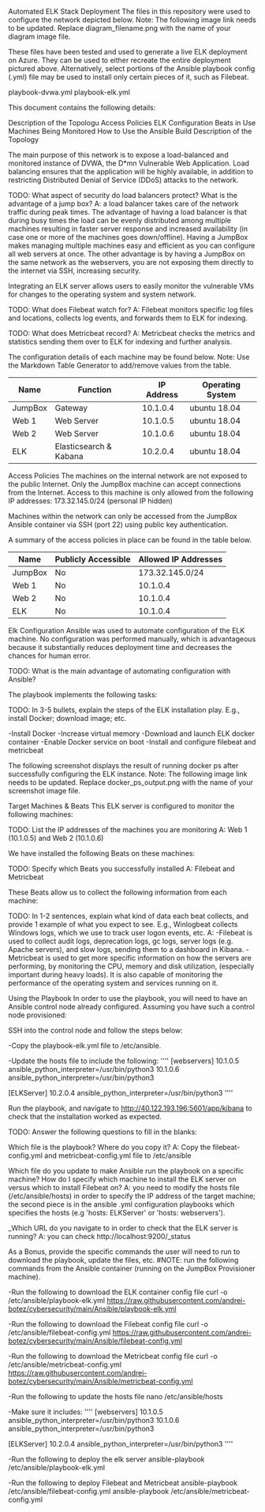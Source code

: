 Automated ELK Stack Deployment
The files in this repository were used to configure the network depicted below.
Note: The following image link needs to be updated. Replace diagram_filename.png with the name of your diagram image file.

These files have been tested and used to generate a live ELK deployment on Azure. They can be used to either recreate the entire deployment pictured above. Alternatively, select portions of the Ansible playbook config (.yml) file may be used to install only certain pieces of it, such as Filebeat.

playbook-dvwa.yml
playbook-elk.yml

This document contains the following details:

Description of the Topologu
Access Policies
ELK Configuration
Beats in Use
Machines Being Monitored
How to Use the Ansible Build
Description of the Topology

The main purpose of this network is to expose a load-balanced and monitored instance of DVWA, the D*mn Vulnerable Web Application.
Load balancing ensures that the application will be highly available, in addition to restricting Distributed Denial of Service (DDoS) attacks to the network.

TODO: What aspect of security do load balancers protect? What is the advantage of a jump box?
A: a load balancer takes care of the network traffic during peak times. The advantage of having a load balancer is that during busy times the load can be evenly distributed among multiple machines resulting in faster server response and increased availability (in case one or more of the machines goes down/offline). Having a JumpBox makes managing multiple machines easy and efficient as you can configure all web servers at once. The other advantage is by having a JumpBox on the same network as the webservers, you are not exposing them directly to the internet via SSH, increasing security.

Integrating an ELK server allows users to easily monitor the vulnerable VMs for changes to the operating system and system network.

TODO: What does Filebeat watch for?
A: Filebeat monitors specific log files and locations, collects log events, and forwards them to ELK for indexing.

TODO: What does Metricbeat record?
A: Metricbeat checks the metrics and statistics sending them over to ELK for indexing and further analysis.

The configuration details of each machine may be found below.
Note: Use the Markdown Table Generator to add/remove values from the table.

| Name    | Function               | IP Address | Operating System |
|---------|------------------------|------------|------------------|
| JumpBox | Gateway                | 10.1.0.4   | ubuntu 18.04     |
| Web 1   | Web Server             | 10.1.0.5   | ubuntu 18.04     |
| Web 2   | Web Server             | 10.1.0.6   | ubuntu 18.04     |
| ELK     | Elasticsearch & Kabana | 10.2.0.4   | ubuntu 18.04     |

Access Policies
The machines on the internal network are not exposed to the public Internet.
Only the JumpBox machine can accept connections from the Internet. Access to this machine is only allowed from the following IP addresses: 173.32.145.0/24 (personal IP hidden)

Machines within the network can only be accessed from the JumpBox Ansible container via SSH (port 22) using public key authentication.

A summary of the access policies in place can be found in the table below.

| Name    | Publicly Accessible | Allowed IP Addresses |
|---------|---------------------|----------------------|
| JumpBox | No                  | 173.32.145.0/24      |
| Web 1   | No                  | 10.1.0.4             |
| Web 2   | No                  | 10.1.0.4             |
| ELK     | No                  | 10.1.0.4             |

Elk Configuration
Ansible was used to automate configuration of the ELK machine. No configuration was performed manually, which is advantageous because it substantially reduces deployment time and decreases the chances for human error.

TODO: What is the main advantage of automating configuration with Ansible?

The playbook implements the following tasks:

TODO: In 3-5 bullets, explain the steps of the ELK installation play. E.g., install Docker; download image; etc.

-Install Docker
-Increase virtual memory
-Download and launch ELK docker container
-Enable Docker service on boot
-Install and configure filebeat and metricbeat

The following screenshot displays the result of running docker ps after successfully configuring the ELK instance.
Note: The following image link needs to be updated. Replace docker_ps_output.png with the name of your screenshot image file.

Target Machines & Beats
This ELK server is configured to monitor the following machines:

TODO: List the IP addresses of the machines you are monitoring
A: Web 1 (10.1.0.5) and Web 2 (10.1.0.6)

We have installed the following Beats on these machines:

TODO: Specify which Beats you successfully installed
A: Filebeat and Metricbeat

These Beats allow us to collect the following information from each machine:

TODO: In 1-2 sentences, explain what kind of data each beat collects, and provide 1 example of what you expect to see. E.g., Winlogbeat collects Windows logs, which we use to track user logon events, etc.
A: 
-Filebeat is used to collect audit logs, deprecation logs, gc logs, server logs (e.g. Apache servers), and slow logs, sending them to a dashboard in Kibana.
-Metricbeat is used to get more specific information on how the servers are performing, by monitoring the CPU, memory and disk utilization, (especially important during heavy loads). It is also capable of monitoring the performance of the operating system and services running on it.

Using the Playbook
In order to use the playbook, you will need to have an Ansible control node already configured. Assuming you have such a control node provisioned:

SSH into the control node and follow the steps below:

-Copy the playbook-elk.yml file to /etc/ansible. 

-Update the hosts file to include the following:
''''
[webservers]
10.1.0.5 ansible_python_interpreter=/usr/bin/python3
10.1.0.6 ansible_python_interpreter=/usr/bin/python3

[ELKServer]
10.2.0.4 ansible_python_interpreter=/usr/bin/python3
''''

Run the playbook, and navigate to http://40.122.193.196:5601/app/kibana to check that the installation worked as expected.

TODO: Answer the following questions to fill in the blanks:

Which file is the playbook? Where do you copy it?
A: Copy the filebeat-config.yml and metricbeat-config.yml file to /etc/ansible

Which file do you update to make Ansible run the playbook on a specific machine? How do I specify which machine to install the ELK server on versus which to install Filebeat on?
A: you need to modify the hosts file (/etc/ansible/hosts) in order to specify the IP address of the target machine; the second piece is in the ansible .yml configuration playbooks which specifies the hosts (e.g 'hosts: ELKServer' or 'hosts: webservers').

_Which URL do you navigate to in order to check that the ELK server is running?
A: you can check http://localhost:9200/_status

As a Bonus, provide the specific commands the user will need to run to download the playbook, update the files, etc.
#NOTE: run the following commands from the Ansible container (running on the JumpBox Provisioner machine). 

-Run the following to download the ELK container config file
curl -o /etc/ansible/playbook-elk.yml https://raw.githubusercontent.com/andrei-botez/cybersecurity/main/Ansible/playbook-elk.yml

-Run the following to download the Filebeat config file
curl -o /etc/ansible/filebeat-config.yml https://raw.githubusercontent.com/andrei-botez/cybersecurity/main/Ansible/filebeat-config.yml

-Run the following to download the Metricbeat config file
curl -o /etc/ansible/metricbeat-config.yml https://raw.githubusercontent.com/andrei-botez/cybersecurity/main/Ansible/metricbeat-config.yml

-Run the following to update the hosts file
nano /etc/ansible/hosts

-Make sure it includes:
''''
[webservers]
10.1.0.5 ansible_python_interpreter=/usr/bin/python3
10.1.0.6 ansible_python_interpreter=/usr/bin/python3

[ELKServer]
10.2.0.4 ansible_python_interpreter=/usr/bin/python3
''''

-Run the following to deploy the elk server
ansible-playbook /etc/ansible/playbook-elk.yml

-Run the following to deploy Filebeat and Metricbeat
ansible-playbook /etc/ansible/filebeat-config.yml
ansible-playbook /etc/ansible/metricbeat-config.yml
